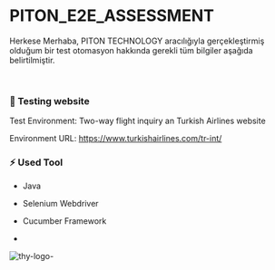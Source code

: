 # PITON_E2E_ASSESSMENT
Herkese Merhaba, 
PITON TECHNOLOGY aracılığıyla gerçekleştirmiş olduğum bir test otomasyon hakkında gerekli tüm bilgiler aşağıda belirtilmiştir.

<br/>
<h3 align=“left”> 🔭 Testing website </h4>
Test Environment: Two-way flight inquiry an Turkish Airlines website

Environment URL: https://www.turkishairlines.com/tr-int/

 <h3 align=“left”> ⚡ Used Tool </h4>
 
 - Java
 
 - Selenium Webdriver
 
 - Cucumber Framework


 - 
 


![thy-logo-](https://user-images.githubusercontent.com/101811316/221964251-1725a56c-7b68-4a53-a822-91826b506825.jpg)

